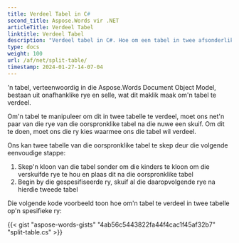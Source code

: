 ```yaml
---
title: Verdeel Tabel in C#
second_title: Aspose.Words vir .NET
articleTitle: Verdeel Tabel
linktitle: Verdeel Tabel
description: "Verdeel tabel in C#. Hoe om een tabel in twee afsonderlike tabelle C# te verdeel."
type: docs
weight: 100
url: /af/net/split-table/
timestamp: 2024-01-27-14-07-04
---
```


'n tabel, verteenwoordig in die Aspose.Words Document Object Model, bestaan uit onafhanklike rye en selle, wat dit maklik maak om'n tabel te verdeel.

Om'n tabel te manipuleer om dit in twee tabelle te verdeel, moet ons net'n paar van die rye van die oorspronklike tabel na die nuwe een skuif. Om dit te doen, moet ons die ry kies waarmee ons die tabel wil verdeel.

Ons kan twee tabelle van die oorspronklike tabel te skep deur die volgende eenvoudige stappe:

1. Skep'n kloon van die tabel sonder om die kinders te kloon om die verskuifde rye te hou en plaas dit na die oorspronklike tabel
2. Begin by die gespesifiseerde ry, skuif al die daaropvolgende rye na hierdie tweede tabel

Die volgende kode voorbeeld toon hoe om'n tabel te verdeel in twee tabelle op'n spesifieke ry:

{{< gist "aspose-words-gists" "4ab56c5443822fa44f4cac1f45af32b7" "split-table.cs" >}}
